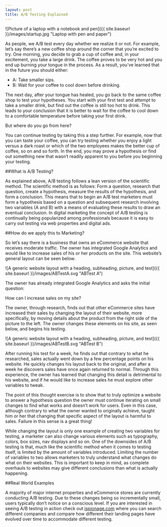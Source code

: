 ```yaml
---
layout: post
title: A/B Testing Explained
---
```


![Picture of a laptop with a notebook and pen]({{ site.baseurl }}/images/startup.jpg "Laptop with pen and paper")


As people, we A/B test every day whether we realize it or not. For example, let’s say there’s a new coffee shop around the corner that you’re excited to try. One morning, you decide to grab a cup of coffee and, in your excitement, you take a large drink. The coffee proves to be very hot and you end up burning your tongue in the process. As a result, you’ve learned that in the future you should either:

- A: Take smaller sips.
- B: Wait for your coffee to cool down before drinking.

The next day, after your tongue has healed, you go back to the same coffee shop to test your hypotheses. You start with your first test and attempt to take a smaller drink, but find out the coffee is still too hot to drink. This leads to your conclusion that it is better to wait for the coffee to cool down to a comfortable temperature before taking your first drink. 

But where do you go from here? 

You can continue testing by taking this a step further. For example, now that you can taste your coffee, you can try testing whether you enjoy a light versus a dark roast or which of the two employees makes the better cup of coffee, so on and so forth. In the end, you may prove a hypothesis or find out something new that wasn’t readily apparent to you before you beginning your testing. 

##What is A/B Testing?


As explained above, A/B testing follows a lean version of the scientific method. The scientific method is as follows: Form a question, research that question, create a hypothesis, measure the results of the hypothesis, and form a conclusion. This means that to begin an A/B test marketers must form a hypothesis based on a question and subsequent research involving two variables (A and B) with a means of evaluating these results to draw an eventual conclusion. In digital marketing the concept of A/B testing is continually being popularized among professionals because it is easy to carry out testing via web properties and digital ads. 

##How do we apply this to Marketing?

So let’s say there is a business that owns an eCommerce website that receives moderate traffic. The owner has integrated Google Analytics and would like to increase sales of his or her products on the site. This website’s general layout can be seen below.

![A generic website layout with a heading, subheading, picture, and test]({{ site.baseurl }}/images/ABTestA.svg "ABTest A")

The owner has already integrated Google Analytics and asks the initial question:

How can I increase sales on my site?

The owner, through research, finds out that other eCommerce sites have increased their sales by changing the layout of their website, more specifically, by moving details about the product from the right side of the picture to the left. The owner changes these elements on his site, as seen below, and begins his testing.

![A generic website layout with a heading, subheading, picture, and test]({{ site.baseurl }}/images/ABTestB.svg "ABTest B")

After running his test for a week, he finds out that contrary to what he researched, sales actually went down by a few percentage points on his website. He quickly changes his layout back to the original, and after a week he discovers sales have once again returned to normal. Through this experience, the owner has learned that changing this detail is detrimental to his website, and if he would like to increase sales he must explore other variables to tweak. 

The point of this thought exercise is to show that to truly optimize a website to answer a hypothesis question the owner must continue iterating on small changes to find what works and doesn’t work for users. Even in this case, although contrary to what the owner wanted to originally achieve, taught him or her that changing that specific aspect of the layout is harmful to sales. Failure in this sense is a great thing!

While changing the layout is only one example of creating two variables for testing, a marketer can also change various elements such as typography, colors, box sizes, nav displays and so on. One of the downsides of A/B testing is that, much like the scientific method when it comes to testing itself, is limited by the amount of variables introduced. Limiting the number of variables to two allows marketers to truly understand what changes do what on their websites. This is important to keep in mind, as complete overhauls to websites may give different conclusions than what is actually happening.

##Real World Examples

A majority of major internet properties and eCommerce stores are currently conducting A/B testing. Due to these changes being so incrementally small, users typically don’t notice on a conscious level. If you are interested in seeing A/B testing in action check out [ispionage.com](http://www.ispionage.com/landing-page-gallery/) where you can search different companies and compare how different their landing pages have evolved over time to accommodate different testing. 